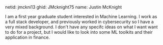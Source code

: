 netid: jmckni13
ghid: JMcknight75
name: Justin McKnight

I am a first year graduate student interested in Machine Learning. I work as a full stack developer, and previously worked in cybersecurity so I have a very mixed background. I don't have any specifc ideas on what I want want to do for a project, but I would like to look into some ML toolkits and their application in finance.
